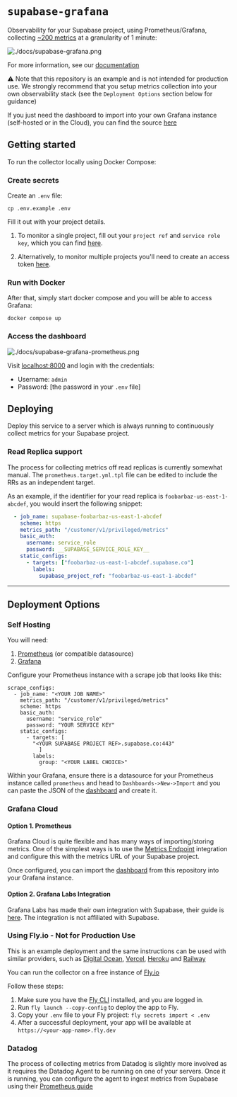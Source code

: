 # `supabase-grafana`

Observability for your Supabase project, using Prometheus/Grafana, collecting [~200 metrics](./docs/metrics.md) at a granularity of 1 minute:

![./docs/supabase-grafana.png](./docs/supabase-grafana.png)

For more information, see our [documentation](https://supabase.com/docs/guides/telemetry/metrics)

⚠️ Note that this repository is an example and is not intended for production use. We strongly recommend that you setup metrics collection into your own observability stack (see the `Deployment Options` section below for guidance)

If you just need the dashboard to import into your own Grafana instance (self-hosted or in the Cloud), you can find the source [here](./grafana/dashboard.json)

## Getting started

To run the collector locally using Docker Compose:

### Create secrets

Create an `.env` file:

```
cp .env.example .env
```


Fill it out with your project details.

1. To monitor a single project, fill out your `project ref` and `service role key`,  which you can find [here](https://app.supabase.com/project/_/settings/api).

2. Alternatively, to monitor multiple projects you'll need to create an access token [here](https://supabase.com/dashboard/account/tokens).

### Run with Docker

After that, simply start docker compose and you will be able to access Grafana:

```
docker compose up
```

### Access the dashboard

![./docs/supabase-grafana-prometheus.png](./docs/supabase-grafana-prometheus.png)

Visit [localhost:8000](http://localhost:8000) and login with the credentials:

- Username: `admin`
- Password: [the password in your `.env` file]

## Deploying

Deploy this service to a server which is always running to continuously collect metrics for your Supabase project.

### Read Replica support

The process for collecting metrics off read replicas is currently somewhat manual. The `prometheus.target.yml.tpl` file can be edited to include the RRs as an independent target.

As an example, if the identifier for your read replica is `foobarbaz-us-east-1-abcdef`, you would insert the following snippet:


```yaml
  - job_name: supabase-foobarbaz-us-east-1-abcdef
    scheme: https
    metrics_path: "/customer/v1/privileged/metrics"
    basic_auth:
      username: service_role
      password: __SUPABASE_SERVICE_ROLE_KEY__
    static_configs:
      - targets: ["foobarbaz-us-east-1-abcdef.supabase.co"]
        labels:
          supabase_project_ref: "foobarbaz-us-east-1-abcdef"
```

---

## Deployment Options

### Self Hosting

You will need:
1. [Prometheus](https://prometheus.io/docs/introduction/overview/) (or compatible datasource)
2. [Grafana](https://grafana.com/docs/grafana/latest/)

Configure your Prometheus instance with a scrape job that looks like this:
```
scrape_configs:
  - job_name: "<YOUR JOB NAME>"
    metrics_path: "/customer/v1/privileged/metrics"
    scheme: https
    basic_auth:
      username: "service_role"
      password: "YOUR SERVICE KEY"
    static_configs:
      - targets: [
        "<YOUR SUPABASE PROJECT REF>.supabase.co:443"
          ]
        labels:
          group: "<YOUR LABEL CHOICE>"
```

Within your Grafana, ensure there is a datasource for your Prometheus instance called `prometheus` and head to `Dashboards->New->Import` and you can paste the JSON of the [dashboard](./grafana/dashboard.json) and create it.

### Grafana Cloud

#### Option 1. Prometheus

Grafana Cloud is quite flexible and has many ways of importing/storing metrics. One of the simplest ways is to use the [Metrics Endpoint](https://grafana.com/docs/grafana-cloud/monitor-infrastructure/integrations/integration-reference/integration-metrics-endpoint/) integration and configure this with the metrics URL of your Supabase project.

Once configured, you can import the [dashboard](./grafana/dashboard.json) from this repository into your Grafana instance.

#### Option 2. Grafana Labs Integration

Grafana Labs has made their own integration with Supabase, their guide is [here](https://grafana.com/docs/grafana-cloud/monitor-infrastructure/integrations/integration-reference/integration-supabase/). The integration is not affiliated with Supabase.

### Using Fly.io - Not for Production Use

This is an example deployment and the same instructions can be used with similar providers, such as [Digital Ocean](https://digitalocean.com), [Vercel](https://vercel.com), [Heroku](https://heroku.com) and [Railway](https://railway.app)

You can run the collector on a free instance of [Fly.io](https://fly.io/)

Follow these steps:

1. Make sure you have the [Fly CLI](https://fly.io/docs/getting-started/installing-flyctl/) installed, and you are logged in.
2. Run `fly launch --copy-config` to deploy the app to Fly.
3. Copy your `.env` file to your Fly project: `fly secrets import < .env`
4. After a successful deployment, your app will be available at `https://<your-app-name>.fly.dev`

### Datadog

The process of collecting metrics from Datadog is slightly more involved as it requires the Datadog Agent to be running on one of your servers. Once it is running, you can configure the agent to ingest metrics from Supabase using their [Prometheus guide](https://docs.datadoghq.com/integrations/guide/prometheus-host-collection/)
